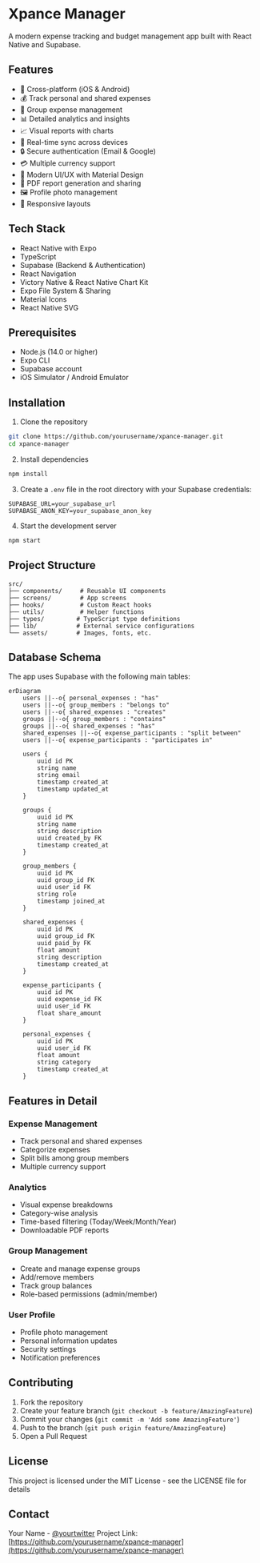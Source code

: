 # Xpance Manager

A modern expense tracking and budget management app built with React Native and Supabase.

## Features

- 📱 Cross-platform (iOS & Android)
- 💰 Track personal and shared expenses
- 👥 Group expense management
- 📊 Detailed analytics and insights
- 📈 Visual reports with charts
- 🔄 Real-time sync across devices
- 🔒 Secure authentication (Email & Google)
- 💳 Multiple currency support
- 📱 Modern UI/UX with Material Design
- 📄 PDF report generation and sharing
- 🖼️ Profile photo management
- 🌙 Responsive layouts

## Tech Stack

- React Native with Expo
- TypeScript
- Supabase (Backend & Authentication)
- React Navigation
- Victory Native & React Native Chart Kit
- Expo File System & Sharing
- Material Icons
- React Native SVG

## Prerequisites

- Node.js (14.0 or higher)
- Expo CLI
- Supabase account
- iOS Simulator / Android Emulator

## Installation

1. Clone the repository

```bash
git clone https://github.com/yourusername/xpance-manager.git
cd xpance-manager
```

2. Install dependencies

```bash
npm install
```

3. Create a `.env` file in the root directory with your Supabase credentials:

```
SUPABASE_URL=your_supabase_url
SUPABASE_ANON_KEY=your_supabase_anon_key
```

4. Start the development server

```bash
npm start
```

## Project Structure

```
src/
├── components/     # Reusable UI components
├── screens/        # App screens
├── hooks/          # Custom React hooks
├── utils/          # Helper functions
├── types/         # TypeScript type definitions
├── lib/           # External service configurations
└── assets/        # Images, fonts, etc.
```

## Database Schema

The app uses Supabase with the following main tables:

```mermaid
erDiagram
    users ||--o{ personal_expenses : "has"
    users ||--o{ group_members : "belongs to"
    users ||--o{ shared_expenses : "creates"
    groups ||--o{ group_members : "contains"
    groups ||--o{ shared_expenses : "has"
    shared_expenses ||--o{ expense_participants : "split between"
    users ||--o{ expense_participants : "participates in"

    users {
        uuid id PK
        string name
        string email
        timestamp created_at
        timestamp updated_at
    }

    groups {
        uuid id PK
        string name
        string description
        uuid created_by FK
        timestamp created_at
    }

    group_members {
        uuid id PK
        uuid group_id FK
        uuid user_id FK
        string role
        timestamp joined_at
    }

    shared_expenses {
        uuid id PK
        uuid group_id FK
        uuid paid_by FK
        float amount
        string description
        timestamp created_at
    }

    expense_participants {
        uuid id PK
        uuid expense_id FK
        uuid user_id FK
        float share_amount
    }

    personal_expenses {
        uuid id PK
        uuid user_id FK
        float amount
        string category
        timestamp created_at
    }
```

## Features in Detail

### Expense Management

- Track personal and shared expenses
- Categorize expenses
- Split bills among group members
- Multiple currency support

### Analytics

- Visual expense breakdowns
- Category-wise analysis
- Time-based filtering (Today/Week/Month/Year)
- Downloadable PDF reports

### Group Management

- Create and manage expense groups
- Add/remove members
- Track group balances
- Role-based permissions (admin/member)

### User Profile

- Profile photo management
- Personal information updates
- Security settings
- Notification preferences

## Contributing

1. Fork the repository
2. Create your feature branch (`git checkout -b feature/AmazingFeature`)
3. Commit your changes (`git commit -m 'Add some AmazingFeature'`)
4. Push to the branch (`git push origin feature/AmazingFeature`)
5. Open a Pull Request

## License

This project is licensed under the MIT License - see the LICENSE file for details

## Contact

Your Name - [@yourtwitter](https://twitter.com/yourtwitter)
Project Link: [https://github.com/yourusername/xpance-manager](https://github.com/yourusername/xpance-manager)
